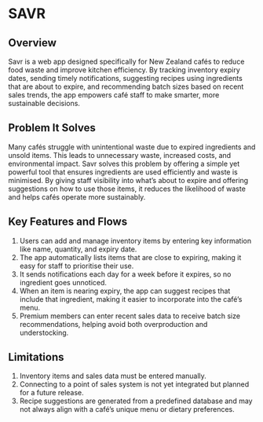 # SAVR

## Overview
Savr is a web app designed specifically for New Zealand cafés to reduce food waste and improve kitchen efficiency. By tracking inventory expiry dates, sending timely notifications, suggesting recipes using ingredients that are about to expire, and recommending batch sizes based on recent sales trends, the app empowers café staff to make smarter, more sustainable decisions.

## Problem It Solves
Many cafés struggle with unintentional waste due to expired ingredients and unsold items. This leads to unnecessary waste, increased costs, and environmental impact. Savr solves this problem by offering a simple yet powerful tool that ensures ingredients are used efficiently and waste is minimised. By giving staff visibility into what’s about to expire and offering suggestions on how to use those items, it reduces the likelihood of waste and helps cafés operate more sustainably.

## Key Features and Flows
1. Users can add and manage inventory items by entering key information like name, quantity, and expiry date.
2. The app automatically lists items that are close to expiring, making it easy for staff to prioritise their use.
3. It sends notifications each day for a week before it expires, so no ingredient goes unnoticed.
4. When an item is nearing expiry, the app can suggest recipes that include that ingredient, making it easier to incorporate into the café’s menu.
5. Premium members can enter recent sales data to receive batch size recommendations, helping avoid both overproduction and understocking.

## Limitations
1. Inventory items and sales data must be entered manually.
2. Connecting to a point of sales system is not yet integrated but planned for a future release.
3. Recipe suggestions are generated from a predefined database and may not always align with a café’s unique menu or dietary preferences.
